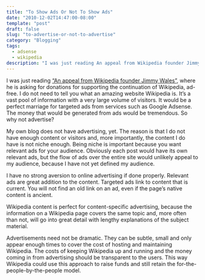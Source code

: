 ```yaml
---
title: "To Show Ads Or Not To Show Ads"
date: "2010-12-02T14:47:00-08:00"
template: "post"
draft: false
slug: "to-advertise-or-not-to-advertise"
category: "Blogging"
tags:
  - adsense
  - wikipedia
description: "I was just reading An appeal from Wikipedia founder Jimmy Wales, where he is asking for donations for supporting the continuation of Wikipedia, ad-free. I do"
---
```

I was just reading [“An appeal from Wikipedia founder Jimmy Wales”](https://wikimediafoundation.org/w/index.php?title=WMFJA1/en), where he is asking for donations for supporting the continuation of Wikipedia, ad-free. I do not need to tell you what an amazing website Wikipedia is. It’s a vast pool of information with a very large volume of visitors. It would be a perfect marriage for targeted ads from services such as Google Adsense. The money that would be generated from ads would be tremendous. So why not advertise?

My own blog does not have advertising, yet. The reason is that I do not have enough content or visitors and, more importantly, the content I do have is not niche enough. Being niche is important because you want relevant ads for your audience. Obviously each post would have its own relevant ads, but the flow of ads over the entire site would unlikely appeal to my audience, because I have not yet defined my audience.

I have no strong aversion to online advertising if done properly. Relevant ads are great addition to the content. Targeted ads link to content that is current. You will not find an old link on an ad, even if the page’s native content is ancient.

Wikipedia content is perfect for content-specific advertising, because the information on a Wikipedia page covers the same topic and, more often than not, will go into great detail with lengthy explanations of the subject material.

Advertisements need not be dramatic. They can be subtle, small and only appear enough times to cover the cost of hosting and maintaining Wikipedia. The costs of keeping Wikipedia up and running and the money coming in from advertising should be transparent to the users. This way Wikipedia could use this approach to raise funds and still retain the for-the-people-by-the-people model.

